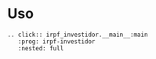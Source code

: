 # Uso

```{eval-rst}
.. click:: irpf_investidor.__main__:main
   :prog: irpf-investidor
   :nested: full
```

